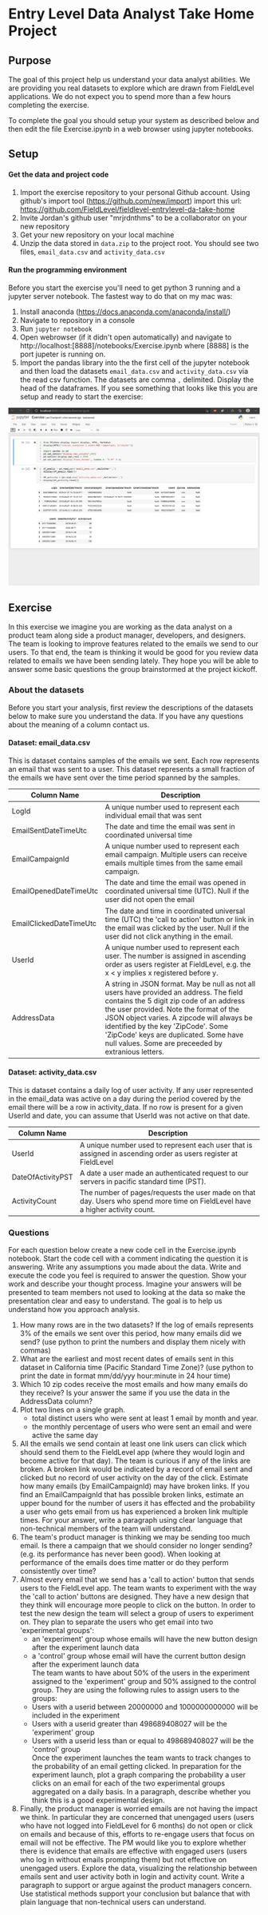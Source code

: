 # Entry Level Data Analyst Take Home Project

## Purpose
The goal of this project help us understand your data analyst abilities.
We are providing you real datasets to explore which are drawn from FieldLevel applications.
We do not expect you to spend more than a few hours completing the exercise.

To complete the goal you should setup your system as described below and then edit the file Exercise.ipynb in a web browser using jupyter notebooks.

## Setup
#### Get the data and project code
1. Import the exercise repository to your personal Github account. Using github's import tool (https://github.com/new/import) import this url: https://github.com/FieldLevel/fieldlevel-entrylevel-da-take-home
1. Invite Jordan's github user "mrjrdnthms" to be a collaborator on your new repository
1. Get your new repository on your local machine
1. Unzip the data stored in `data.zip` to the project root. You should see two files, `email_data.csv` and `activity_data.csv`  

#### Run the programming environment
Before you start the exercise you'll need to get python 3 running and a jupyter server notebook.
The fastest way to do that on my mac was:

1. Install anaconda (https://docs.anaconda.com/anaconda/install/)
1. Navigate to repository in a console
1. Run `jupyter notebook`
1. Open webrowser (if it didn't open automatically) and navigate to http://localhost:[8888]/notebooks/Exercise.ipynb where [8888] is the port jupeter is running on.
1. Import the pandas library into the the first cell of the jupyter notebook and then load the datasets `email_data.csv` and `activity_data.csv` via the read csv function. The datasets are comma `,` delimited. 
Display the head of the dataframes. 
If you see something that looks like this you are setup and ready to start the exercise:

![Complete Setup](docs/SetupCompleteScreenShot.png)

## Exercise
In this exercise we imagine you are working as the data analyst on a product team along side a product manager, developers, and designers. 
The team is looking to improve features related to the emails we send to our users.
To that end, the team is thinking it would be good for you review data related to emails we have been sending lately. 
They hope you will be able to answer some basic questions the group brainstormed at the project kickoff.

### About the datasets
Before you start your analysis, first review the descriptions of the datasets below to make sure you understand the data. If you have any questions about the meaning of a column contact us.
#### Dataset: email_data.csv
This is dataset contains samples of the emails we sent.
Each row represents an email that was sent to a user.
This dataset represents a small fraction of the emails we have sent over the time period spanned by the samples.

Column Name | Description
--- | ---
LogId | A unique number used to represent each individual email that was sent
EmailSentDateTimeUtc | The date and time the email was sent in coordinated universal time
EmailCampaignId | A unique number used to represent each email campaign. Multiple users can receive emails multiple times from the same email campaign.
EmailOpenedDateTimeUtc | The date and time the email was opened in coordinated universal time (UTC). Null if the user did not open the email
EmailClickedDateTimeUtc | The date and time in coordinated universal time (UTC) the 'call to action' button or link in the email was clicked by the user. Null if the user did not click anything in the email.
UserId | A unique number used to represent each user. The number is assigned in ascending order as users register at FieldLevel, e.g. the x < y implies x registered before y.
AddressData | A string in JSON format. May be null as not all users have provided an address. The field contains the 5 digit zip code of an address the user provided. Note the format of the JSON object varies. A zipcode will always be identified by the key 'ZipCode'. Some 'ZipCode' keys are duplicated. Some have null values. Some are preceeded by extranious letters.

#### Dataset: activity_data.csv
This is dataset contains a daily log of user activity. If any user represented in the email_data was active on a day during the period covered by the email there will be a row in activity_data. If no row is present for a given UserId and date, you can assume that UserId was not active on that date. 

Column Name | Description
--- | ---
UserId | A unique number used to represent each user that is assigned in ascending order as users register at FieldLevel
DateOfActivityPST | A date a user made an authenticated request to our servers in pacific standard time (PST).
ActivityCount | The number of pages/requests the user made on that day. Users who spend more time on FieldLevel have a higher activity count.

### Questions
For each question below create a new code cell in the Exercise.ipynb notebook. 
Start the code cell with a comment indicating the question it is answering. 
Write any assumptions you made about the data.
Write and execute the code you feel is required to answer the question.
Show your work and describe your thought process.
Imagine your answers will be presented to team members not used to looking at the data so make the presentation clear and easy to understand.
The goal is to help us understand how you approach analysis.
1. How many rows are in the two datasets? 
If the log of emails represents 3% of the emails we sent over this period, how many emails did we send?
(use python to print the numbers and display them nicely with commas)
1. What are the earliest and most recent dates of emails sent in this dataset in California time (Pacific Standard Time Zone)? (use python to print the date in format mm/dd/yyy hour:minute in 24 hour time)
1. Which 10 zip codes receive the most emails and how many emails do they receive? Is your answer the same if you use the data in the AddressData column?
1. Plot two lines on a single graph. 
    - total distinct users who were sent at least 1 email by month and year.
    - the monthly percentage of users who were sent an email and were active the same day
1. All the emails we send contain at least one link users can click which should send them to the FieldLevel app (where they would login and become active for that day).
The team is curious if any of the links are broken.
A broken link would be indicated by a record of email sent and clicked but no record of user activity on the day of the click.
Estimate how many emails (by EmailCampaignId) may have broken links.
If you find an EmailCampaignId that has possible broken links, estimate an upper bound for the number of users it has effected and the probability a user who gets email from us has experienced a broken link multiple times.
For your answer, write a paragraph using clear language that non-technical members of the team will understand.
1. The team's product manager is thinking we may be sending too much email. 
Is there a campaign that we should consider no longer sending? (e.g. its performance has never been good).
When looking at performance of the emails does time matter or do they perform consistently over time?
1. Almost every email that we send has a 'call to action' button that sends users to the FieldLevel app.
The team wants to experiment with the way the 'call to action' buttons are designed.
They have a new design that they think will encourage more people to click on the button.
In order to test the new design the team will select a group of users to experiment on.
They plan to separate the users who get email into two 'experimental groups':
    - an 'experiment' group whose emails will have the new button design after the experiment launch data
    - a 'control' group whose email will have the current button design after the experiment launch data    
The team wants to have about 50% of the users in the experiment assigned to the 'experiment' group and 50% assigned to the control group.
They are using the following rules to assign users to the groups:
    - Users with a userid between 20000000 and 1000000000000 will be included in the experiment
    - Users with a userid greater than 498689408027 will be the 'experiment' group
    - Users with a userid less than or equal to 498689408027 will be the 'control' group    
Once the experiment launches the team wants to track changes to the probability of an email getting clicked.
In preparation for the experiment launch, plot a graph comparing the probability a user clicks on an email for each of the two experimental groups aggregated on a daily basis.
In a paragraph, describe whether you think this is a good experimental design.
1. Finally, the product manager is worried emails are not having the impact we think.
In particular they are concerned that unengaged users (users who have not logged into FieldLevel for 6 months) do not open or click on emails and because of this, efforts to re-engage users that focus on email will not be effective. 
The PM would like you to explore whether there is evidence that emails are effective with engaged users (users who log in without emails prompting them) but not effective on unengaged users.
Explore the data, visualizing the relationship between emails sent and user activity both in login and activity count.
Write a paragraph to support or argue against the product managers concern.
Use statistical methods support your conclusion but balance that with plain language that non-technical users can understand.
